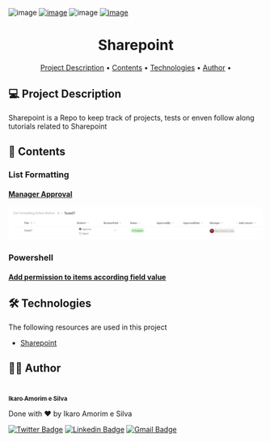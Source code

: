 ![image](https://img.shields.io/github/repo-size/ikaroamorim/Sharepoint)
[![image](https://img.shields.io/github/last-commit/ikaroamorim/Sharepoint)](https://github.com/ikaroamorim/Sharepoint/commits/master)
![image](https://img.shields.io/badge/license-MIT-brightgreen)
[![image](https://img.shields.io/github/stars/ikaroamorim/Sharepoint?style=social)](https://github.com/ikaroamorim/Sharepoint/stargazers)

<h1 align="center">Sharepoint</h1>

<p align="center">
 <a href="#description">Project Description</a> •
 <a href="#contents">Contents</a> •
 <a href="#technologies">Technologies</a> • 
 <a href="#author">Author</a> • 
</p>

<a name="description"></a>
## 💻 Project Description

Sharepoint is a Repo to keep track of projects, tests or enven follow along tutorials related to Sharepoint

<a name="contents"></a>
## 📜 Contents

### List Formatting
#### [Manager Approval](./ListFormatting/)
<p align="center">
   <img alt="List Formatting Manager Approval" title="#Home" src="./assets/listFormattingManagerApproval.png" width="600px">
</p>

### Powershell
#### [Add permission to items according field value](./Powershell/)


<a name="technologies"></a>
## 🛠 Technologies

The following resources are used in this project
- [Sharepoint](https://www.microsoft.com/pt-br/microsoft-365/sharepoint/collaboration?ms.officeurl=sharepoint&rtc=1)

<a name="author"></a>
## 👨‍💻 Author

<a href="https://www.linkedin.com/in/ikaroamorimesilva/">
 <img style="borderRadius: 50%;" src="https://github.com/ikaroamorim.png" width="100px;" alt=""/>
 <br />
 <sub><b>Ikaro Amorim e Silva</b></sub>
 </a>

Done with ❤️ by Ikaro Amorim e Silva

[![Twitter Badge](https://img.shields.io/badge/-@ikaroamorim-1ca0f1?style=flat-square&labelColor=1ca0f1&logo=twitter&logoColor=white&link=https://twitter.com/ikaroamorim)](https://twitter.com/ikaroamorim) [![Linkedin Badge](https://img.shields.io/badge/-Ikaro-blue?style=flat-square&logo=Linkedin&logoColor=white&link=https://www.linkedin.com/in/ikaroamorimesilva/)](https://www.linkedin.com/in/ikaroamorimesilva/) 
[![Gmail Badge](https://img.shields.io/badge/-ikaro.amorim@gmail.com-c14438?style=flat-square&logo=Gmail&logoColor=white&link=mailto:ikaro.amorim@gmail.com)](mailto:ikaro.amorim@gmail.com)



